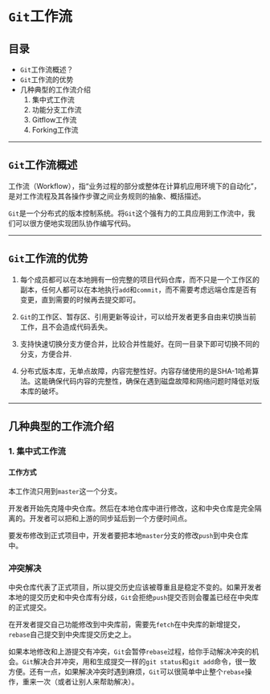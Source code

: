 # `Git`工作流

## 目录

- `Git`工作流概述？
- `Git`工作流的优势
- 几种典型的工作流介绍
    1. 集中式工作流
    2. 功能分支工作流
    3. Gitflow工作流
    4. Forking工作流

-------

## `Git`工作流概述

工作流（Workflow），指“业务过程的部分或整体在计算机应用环境下的自动化”，是对工作流程及其各操作步骤之间业务规则的抽象、概括描述。

`Git`是一个分布式的版本控制系统。将`Git`这个强有力的工具应用到工作流中，我们可以很方便地实现团队协作编写代码。

------

## `Git`工作流的优势

1. 每个成员都可以在本地拥有一份完整的项目代码仓库，而不只是一个工作区的副本，任何人都可以在本地执行`add`和`commit`，而不需要考虑远端仓库是否有变更，直到需要的时候再去提交即可。

2. `Git`的工作区、暂存区、引用更新等设计，可以给开发者更多自由来切换当前工作，且不会造成代码丢失。

3. 支持快速切换分支方便合并，比较合并性能好。在同一目录下即可切换不同的分支，方便合并.

4. 分布式版本库，无单点故障，内容完整性好。内容存储使用的是SHA-1哈希算法。这能确保代码内容的完整性，确保在遇到磁盘故障和网络问题时降低对版本库的破坏。

-------

## 几种典型的工作流介绍

### 1. 集中式工作流

#### 工作方式

本工作流只用到`master`这一个分支。

开发者开始先克隆中央仓库。然后在本地仓库中进行修改，这和中央仓库是完全隔离的。开发者可以把和上游的同步延后到一个方便时间点。

要发布修改到正式项目中，开发者要把本地`master`分支的修改`push`到中央仓库中。

### 冲突解决

中央仓库代表了正式项目，所以提交历史应该被尊重且是稳定不变的。如果开发者本地的提交历史和中央仓库有分歧，`Git`会拒绝`push`提交否则会覆盖已经在中央库的正式提交。

在开发者提交自己功能修改到中央库前，需要先`fetch`在中央库的新增提交，`rebase`自己提交到中央库提交历史之上。

如果本地修改和上游提交有冲突，`Git`会暂停`rebase`过程，给你手动解决冲突的机会。`Git`解决合并冲突，用和生成提交一样的`git status`和`git add`命令，很一致方便。还有一点，如果解决冲突时遇到麻烦，`Git`可以很简单中止整个`rebase`操作，重来一次（或者让别人来帮助解决）。

